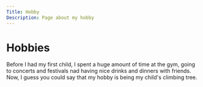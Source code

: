 ```yaml
---
Title: Hobby
Description: Page about my hobby
---
```


Hobbies
==================

Before I had my first child, I spent a huge amount of time at the gym, going to concerts and festivals nad having nice drinks and dinners with friends. Now, I guess you could say that my hobby is being my child's climbing tree.
